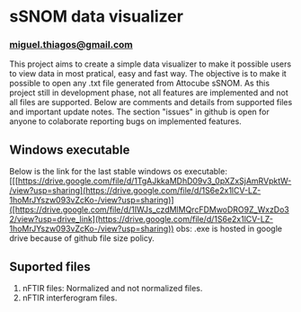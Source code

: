 # sSNOM data visualizer
### miguel.thiagos@gmail.com

This project aims to create a simple data visualizer to make it possible users to view data in most pratical, easy and fast way. The objective is to make it possible to open any .txt file generated from Attocube sSNOM. As this project still in development phase, not all features are implemented and not all files are supported. Below are comments and details from supported files and important update notes. The section "issues" in github is open for anyone to colaborate reporting bugs on implemented features.

## Windows executable

Below is the link for the last stable windows os executable:
[[[https://drive.google.com/file/d/1TgAJkkaMDhD09v3_0pXZxSjAmRVpktW-/view?usp=sharing](https://drive.google.com/file/d/1S6e2x1lCV-LZ-1hoMrJYszw093vZcKo-/view?usp=sharing)]([https://drive.google.com/file/d/1IWJs_czdMlMQrcFDMwoDRO9Z_WxzDo32/view?usp=drive_link](https://drive.google.com/file/d/1S6e2x1lCV-LZ-1hoMrJYszw093vZcKo-/view?usp=sharing))
obs: .exe is hosted in google drive because of github file size policy.

## Suported files

1. nFTIR files: Normalized and not normalized files.
2. nFTIR interferogram files.

